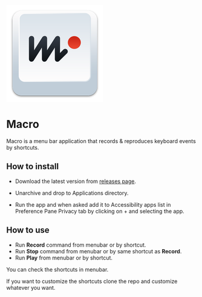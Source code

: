 ![icon_128@2x](/Macro/Assets.xcassets/AppIcon.appiconset/icon_128@2x.png)

# Macro

Macro is a menu bar application that records &amp; reproduces keyboard events by shortcuts.

## How to install

- Download the latest version from [releases page](https://github.com/IgorMuzyka/Macro/releases). 

- Unarchive and drop to Applications directory.
- Run the app and when asked add it to Accessibility apps list in Preference Pane Privacy tab by clicking on + and selecting the app.

## How to use

- Run **Record** command from menubar or by shortcut.
- Run **Stop** command from menubar or by same shortcut as **Record**.
- Run **Play** from menubar or by shortcut.

You can check the shortcuts in menubar.

If you want to customize the shortcuts clone the repo and customize whatever you want.
